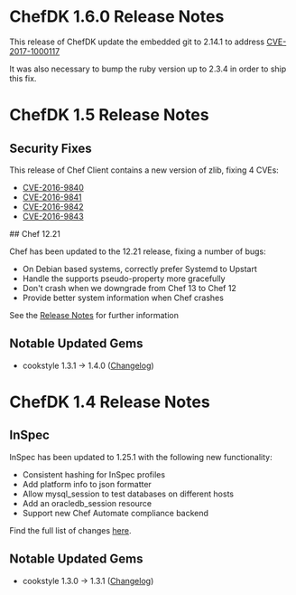 # ChefDK 1.6.0 Release Notes

This release of ChefDK update the embedded git to 2.14.1 to address [CVE-2017-1000117](https://www.cvedetails.com/cve/CVE-2017-1000117/)

It was also necessary to bump the ruby version up to 2.3.4 in order to ship this fix.

# ChefDK 1.5 Release Notes

## Security Fixes

This release of Chef Client contains a new version of zlib, fixing 4
CVEs:

 *  [CVE-2016-9840](https://www.cvedetails.com/cve/CVE-2016-9840/)
 *  [CVE-2016-9841](https://www.cvedetails.com/cve/CVE-2016-9841/)
 *  [CVE-2016-9842](https://www.cvedetails.com/cve/CVE-2016-9842/)
 *  [CVE-2016-9843](https://www.cvedetails.com/cve/CVE-2016-9843/)


## Chef 12.21

Chef has been updated to the 12.21 release, fixing a number of bugs:

 * On Debian based systems, correctly prefer Systemd to Upstart
 * Handle the supports pseudo-property more gracefully
 * Don't crash when we downgrade from Chef 13 to Chef 12
 * Provide better system information when Chef crashes

See the [Release Notes](https://github.com/chef/chef/blob/chef-12/RELEASE_NOTES.md) for further information

## Notable Updated Gems

* cookstyle 1.3.1 -> 1.4.0 ([Changelog](https://github.com/chef/cookstyle/blob/master/CHANGELOG.md))

# ChefDK 1.4 Release Notes

## InSpec

InSpec has been updated to 1.25.1 with the following new functionality:

* Consistent hashing for InSpec profiles
* Add platform info to json formatter
* Allow mysql_session to test databases on different hosts
* Add an oracledb_session resource
* Support new Chef Automate compliance backend

Find the full list of changes [here](https://github.com/chef/inspec/blob/master/CHANGELOG.md#v1250-2017-05-17).

## Notable Updated Gems

* cookstyle 1.3.0 -> 1.3.1 ([Changelog](https://github.com/chef/cookstyle/blob/master/CHANGELOG.md))
